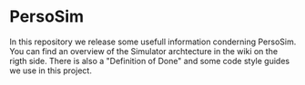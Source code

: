 PersoSim
========

In this repository we release some usefull information conderning PersoSim. You can find an overview of the Simulator archtecture in the wiki on the rigth side. There is also a "Definition of  Done" and some code style guides we use in this project.
